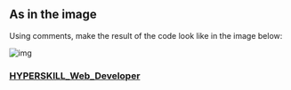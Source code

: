 ## As in the image

Using comments, make the result of the code look like in the image below:

![img](https://ucarecdn.com/8c474157-ab87-4938-9ba4-a56d2f78de3d/-/crop/174x94/0,5/-/preview/)

### [HYPERSKILL_Web_Developer](https://github.com/kakanew/HYPERSKILL_Web_Developer)

